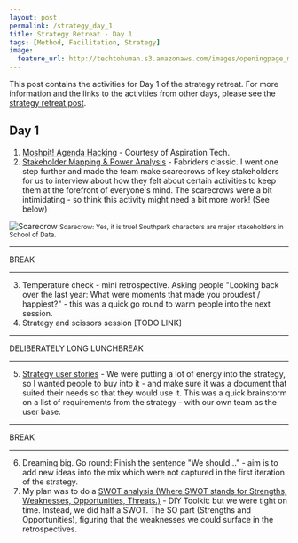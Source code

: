 ```yaml
---
layout: post
permalink: /strategy_day_1
title: Strategy Retreat - Day 1 
tags: [Method, Facilitation, Strategy]
image: 
  feature_url: http://techtohuman.s3.amazonaws.com/images/openingpage_montage.jpeg
---
```


This post contains the activities for Day 1 of the strategy retreat. For more information and the links to the activities from other days, please see the [strategy retreat post](http://techtohuman.com/strategy_retreat/). 

## Day 1 

1. [Moshpit! Agenda Hacking](http://facilitation.aspirationtech.org/index.php?title=Agenda:Hacking) - Courtesy of Aspiration Tech.
2. [Stakeholder Mapping & Power Analysis](http://www.fabriders.net/pyramid1/) - Fabriders classic. I went one step further and made the team make scarecrows of key stakeholders for us to interview about how they felt about certain activities to keep them at the forefront of everyone's mind. The scarecrows were a bit intimidating - so think this activity might need a bit more work! (See below)

![Scarecrow](http://techtohuman.s3.amazonaws.com/images/DSCF3646.JPG)
<small> Scarecrow: Yes, it is true! Southpark characters are major stakeholders in School of Data. </small> 

* * *
BREAK

* * *

<ol start="3">
  <li>Temperature check - mini retrospective. Asking people "Looking back over the last year: What were moments that made you proudest / happiest?" - this was a quick go round to warm people into the next session.</li>
  <li>Strategy and scissors session [TODO LINK]</li>
</ol>

* * *
DELIBERATELY LONG LUNCHBREAK 

* * *

<ol start="5">

<li>  <a href="http://techtohuman.com/good_strategy/">Strategy user stories</a>  - We were putting a lot of energy into the strategy, so I wanted people to buy into it - and make sure it was a document that suited their needs so that they would use it. This was a quick brainstorm on a list of requirements from the strategy - with our own team as the user base. </li>
</ol>

* * *
BREAK 

* * *

<ol start="6">

<li> Dreaming big. Go round: Finish the sentence "We should..." - aim is to add new ideas into the mix which were not captured in the first iteration of the strategy. </li>
<li> My plan was to do a  <a href="http://diytoolkit.org/tools/swot-analysis-2/">SWOT analysis (Where SWOT stands for Strengths, Weaknesses, Opportunities, Threats.)</a> - DIY Toolkit: but we were tight on time. Instead, we did half a SWOT. The SO part (Strengths and Opportunities), figuring that the weaknesses we could surface in the retrospectives. </li>
</ol> 